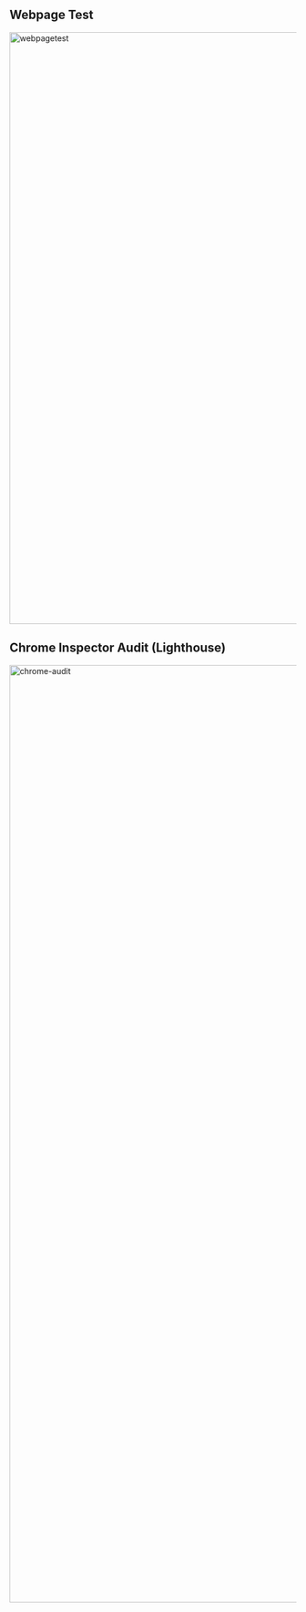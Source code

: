 ## Webpage Test
<img width="1038" alt="webpagetest" src="https://user-images.githubusercontent.com/43271231/53701779-5e876680-3dce-11e9-83c8-01afb335d4b5.png">

## Chrome Inspector Audit (Lighthouse)
<img width="1644" alt="chrome-audit" src="https://user-images.githubusercontent.com/43271231/53701989-66480a80-3dd0-11e9-8229-1117311bcaf7.png">

